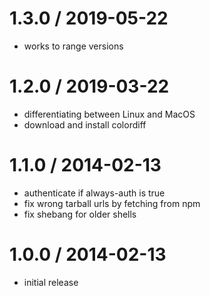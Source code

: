1.3.0 / 2019-05-22
==================

 * works to range versions

1.2.0 / 2019-03-22
==================

 * differentiating between Linux and MacOS
 * download and install colordiff

1.1.0 / 2014-02-13 
==================

 * authenticate if always-auth is true
 * fix wrong tarball urls by fetching from npm
 * fix shebang for older shells

1.0.0 / 2014-02-13 
==================

 * initial release

